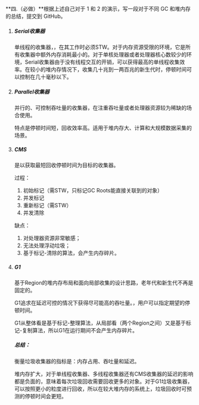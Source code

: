**四.（必做）**根据上述自己对于 1 和 2 的演示，写一段对于不同 GC 和堆内存的总结，提交到 GitHub。



1. ##### Serial收集器

   单线程的收集器，，在其工作时必须STW。对于内存资源受限的环境，它是所有收集器中额外内存消耗最小的。对于单核处理器或者处理器核心数较少的环境，Serial收集器由于没有线程交互的开销，可以获得最高的单线程收集效率。在较小的堆内存情况下，收集几十兆到一两百兆的新生代时，停顿时间可以控制在几十毫秒以下。

2. ##### Parallel收集器

   并行的、可控制吞吐量的收集器，在注重吞吐量或者处理器资源较为稀缺的场合使用。

   特点是停顿时间短，回收效率高。适用于堆内存大、计算和大规模数据采集的场景。

3. ##### CMS

   是以获取最短回收停顿时间为目标的收集器。

   过程：

   1. 初始标记（需STW，只标记GC Roots能直接关联到的对象）
   2. 并发标记
   3. 重新标记（需STW）
   4. 并发清除

   缺点：

   1. 对处理器资源非常敏感；
   2. 无法处理浮动垃圾；
   3. 基于标记-清除的算法，会产生内存碎片。

4. ##### G1

   基于Region的堆内存布局和面向局部收集的设计思路，老年代和新生代不再是固定的。

   G1追求在延迟可控的情况下获得尽可能高的吞吐量。，用户可以指定期望的停顿时间。

   G1从整体看是基于标记-整理算法，从局部看（两个Region之间）又是基于标记-复制算法，所以G1在运行期间不会产生内存碎片。

   

   ##### 总结：

   衡量垃圾收集器的指标是：内存占用、吞吐量和延迟。

   堆内存扩大，对于单线程收集器、多线程收集器还有CMS收集器的延迟的影响都是负面的，意味着每次垃圾回收需要回收更多的对象。对于G1垃圾收集器，可以按照更小的粒度进行回收，所以在较大堆内存的系统上，垃圾回收时可预测的停顿时间会更短。

   